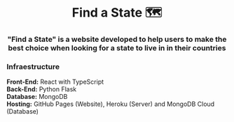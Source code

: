 <h1 align="center">Find a State 🗺</h1>
<h3 align="center">"Find a State" is a website developed to help users to make the best choice when looking for a state to live in in their countries</h3>

### Infraestructure
<b>Front-End:</b> React with TypeScript<br />
<b>Back-End:</b> Python Flask <br />
<b>Database:</b> MongoDB <br />
<b>Hosting:</b> GitHub Pages (Website), Heroku (Server) and MongoDB Cloud (Database)
